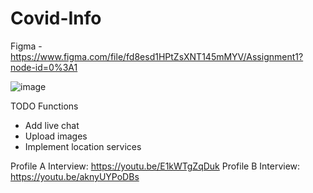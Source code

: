 # Covid-Info

Figma - https://www.figma.com/file/fd8esd1HPtZsXNT145mMYV/Assignment1?node-id=0%3A1

![image](https://user-images.githubusercontent.com/80918136/111678774-07a72b00-87f7-11eb-8816-4d2fc8091d9a.png)

TODO Functions
 - Add live chat
 - Upload images
 - Implement location services

Profile A Interview: https://youtu.be/E1kWTgZqDuk
Profile B Interview: https://youtu.be/aknyUYPoDBs
